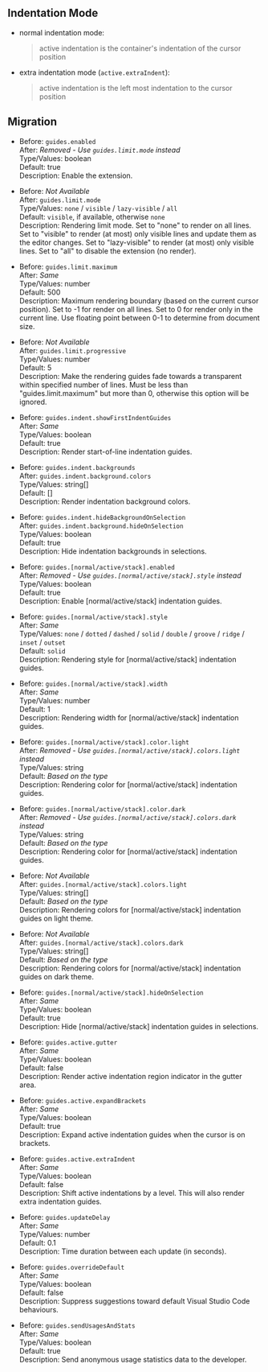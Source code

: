 ## Indentation Mode

- normal indentation mode:
  > active indentation is the container's indentation of the cursor position

- extra indentation mode (`active.extraIndent`):
  > active indentation is the left most indentation to the cursor position

## Migration

- Before: `guides.enabled`  
After: *Removed - Use `guides.limit.mode` instead*  
Type/Values: boolean  
Default: true  
Description: Enable the extension.

- Before: *Not Available*  
After: `guides.limit.mode`  
Type/Values: `none` / `visible` / `lazy-visible` / `all`   
Default: `visible`, if available, otherwise `none`  
Description: Rendering limit mode.
Set to "none" to render on all lines.
Set to "visible" to render (at most) only visible lines and update them as the editor changes.
Set to "lazy-visible" to render (at most) only visible lines.
Set to "all" to disable the extension (no render).

- Before: `guides.limit.maximum`  
After: *Same*  
Type/Values: number  
Default: 500  
Description: Maximum rendering boundary (based on the current cursor position).
Set to -1 for render on all lines.
Set to 0 for render only in the current line.
Use floating point between 0-1 to determine from document size.

- Before: *Not Available*  
After: `guides.limit.progressive`  
Type/Values: number  
Default: 5  
Description: Make the rendering guides fade towards a transparent within specified number of lines.
Must be less than "guides.limit.maximum" but more than 0, otherwise this option will be ignored.

- Before: `guides.indent.showFirstIndentGuides`  
After: *Same*  
Type/Values: boolean  
Default: true  
Description: Render start-of-line indentation guides.

- Before: `guides.indent.backgrounds`  
After: `guides.indent.background.colors`  
Type/Values: string[]  
Default: []  
Description: Render indentation background colors.

- Before: `guides.indent.hideBackgroundOnSelection`  
After: `guides.indent.background.hideOnSelection`  
Type/Values: boolean  
Default: true  
Description: Hide indentation backgrounds in selections.

- Before: `guides.[normal/active/stack].enabled`  
After: *Removed - Use `guides.[normal/active/stack].style` instead*  
Type/Values: boolean  
Default: true  
Description: Enable [normal/active/stack] indentation guides.

- Before: `guides.[normal/active/stack].style`  
After: *Same*  
Type/Values: `none` / `dotted` / `dashed` / `solid` / `double` / `groove` / `ridge` / `inset` / `outset`  
Default: `solid`  
Description: Rendering style for [normal/active/stack] indentation guides.

- Before: `guides.[normal/active/stack].width`  
After: *Same*  
Type/Values: number  
Default: 1  
Description: Rendering width for [normal/active/stack] indentation guides.

- Before: `guides.[normal/active/stack].color.light`  
After: *Removed - Use `guides.[normal/active/stack].colors.light` instead*  
Type/Values: string  
Default: *Based on the type*  
Description: Rendering color for [normal/active/stack] indentation guides.

- Before: `guides.[normal/active/stack].color.dark`  
After: *Removed - Use `guides.[normal/active/stack].colors.dark` instead*  
Type/Values: string  
Default: *Based on the type*  
Description: Rendering color for [normal/active/stack] indentation guides.

- Before: *Not Available*  
After: `guides.[normal/active/stack].colors.light`  
Type/Values: string[]  
Default: *Based on the type*  
Description: Rendering colors for [normal/active/stack] indentation guides on light theme.

- Before: *Not Available*  
After: `guides.[normal/active/stack].colors.dark`  
Type/Values: string[]  
Default: *Based on the type*  
Description: Rendering colors for [normal/active/stack] indentation guides on dark theme.

- Before: `guides.[normal/active/stack].hideOnSelection`  
After: *Same*  
Type/Values: boolean  
Default: true  
Description: Hide [normal/active/stack] indentation guides in selections.

- Before: `guides.active.gutter`  
After: *Same*  
Type/Values: boolean  
Default: false  
Description: Render active indentation region indicator in the gutter area.

- Before: `guides.active.expandBrackets`  
After: *Same*  
Type/Values: boolean  
Default: true  
Description: Expand active indentation guides when the cursor is on brackets.

- Before: `guides.active.extraIndent`  
After: *Same*  
Type/Values: boolean  
Default: false  
Description: Shift active indentations by a level.
This will also render extra indentation guides.

- Before: `guides.updateDelay`  
After: *Same*  
Type/Values: number  
Default: 0.1  
Description: Time duration between each update (in seconds).

- Before: `guides.overrideDefault`  
After: *Same*  
Type/Values: boolean  
Default: false  
Description: Suppress suggestions toward default Visual Studio Code behaviours.

- Before: `guides.sendUsagesAndStats`  
After: *Same*  
Type/Values: boolean  
Default: true  
Description: Send anonymous usage statistics data to the developer.
